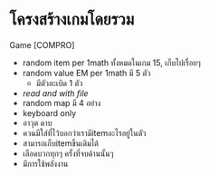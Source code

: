 # โครงสร้างเกมโดยรวม
Game [COMPRO]

- random item per 1math ทั้งหมดในเกม 15, เก็บไปเรื่อยๆ
- random value EM per 1math มี 5 ตัว
    - มีตัวละเบิด 1 ตัว 
- *read and with file*
- random map มี 4 อย่าง
- keyboard only
- อาวุต ดาบ
- ควนมีใส่ที่ไว้บอกว่าเรามีitemอะไรอยู่ในตัว
- สามารถเก็บitemขิ้นเดิมได้
- เลือดบวกทุกๆ ครั้งที่จบด้านนั้นๆ
- มีการใช้พลังงาน
